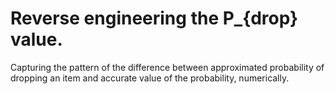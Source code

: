 # Reverse engineering the P_{drop} value.

Capturing the pattern of the difference between approximated probability of dropping an item and accurate value of the probability, numerically.
